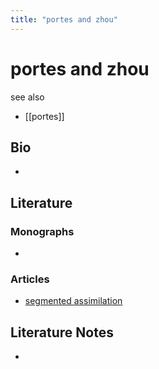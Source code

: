 ```yaml
---
title: "portes and zhou"
---
```


# portes and zhou
see also
- [[portes]]
## Bio
- 

## Literature
### Monographs 
- 

### Articles 
- [segmented assimilation](segmented%20assimilation.md)

## Literature Notes
-